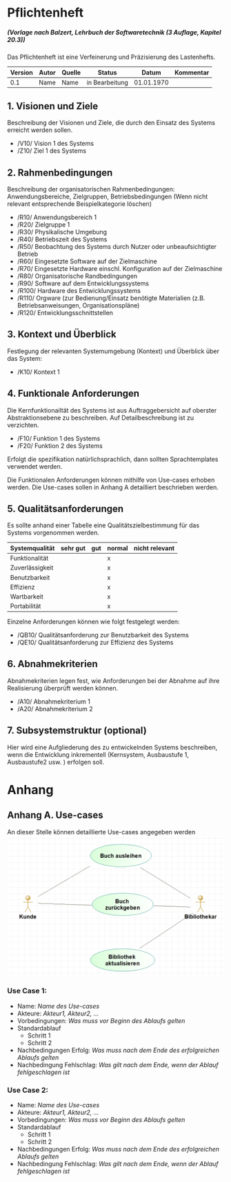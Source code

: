 # Pflichtenheft 
#####  (Vorlage nach Balzert, Lehrbuch der Softwaretechnik (3 Auflage, Kapitel 20.3))

Das Pflichtenheft ist eine Verfeinerung und Pr&auml;zisierung des Lastenhefts.


| Version | Autor | Quelle | Status | Datum | Kommentar |
| ------- | ----- | ------ | ------ | ----- | --------- |
|  0.1    |  Name   | Name | in Bearbeitung | 01.01.1970 | |


## 1. Visionen und Ziele 
Beschreibung der Visionen und Ziele, die durch den Einsatz des Systems erreicht werden sollen. 

* /V10/ Vision 1 des Systems
* /Z10/ Ziel 1 des Systems


## 2. Rahmenbedingungen

Beschreibung der organisatorischen Rahmenbedingungen: Anwendungsbereiche, Zielgruppen, Betriebsbedingungen
(Wenn nicht relevant entsprechende Beispielkategorie l&ouml;schen)

* /R10/ Anwendungsbereich 1
* /R20/ Zielgruppe 1
* /R30/ Physikalische Umgebung 
* /R40/ Betriebszeit des Systems
* /R50/ Beobachtung des Systems durch Nutzer oder unbeaufsichtigter Betrieb
* /R60/ Eingesetzte Software auf der Zielmaschine
* /R70/ Eingesetzte Hardware einschl. Konfiguration auf der Zielmaschine
* /R80/ Organisatorische Randbedingungen
* /R90/ Software auf dem Entwicklungssystems
* /R100/ Hardware des Entwicklungssystems
* /R110/ Orgware (zur Bedienung/Einsatz benötigte Materialien (z.B. Betriebsanweisungen, Organisationspläne)
* /R120/ Entwicklungsschnittstellen

## 3. Kontext und &Uuml;berblick

Festlegung der relevanten Systemumgebung (Kontext) und &Uuml;berblick &uuml;ber das System:

* /K10/ Kontext 1


## 4. Funktionale Anforderungen
Die Kernfunktionailt&auml;t des Systems ist aus Auftraggebersicht auf oberster Abstraktionsebene zu beschreiben. 
Auf Detailbeschreibung ist zu verzichten. 

* /F10/ Funktion 1 des Systems
* /F20/ Funktion 2 des Systems

Erfolgt die spezifikation natürlichsprachlich, dann sollten Sprachtemplates verwendet werden. 

Die Funktionalen Anforderungen können mithilfe von Use-cases erhoben werden. Die Use-cases sollen in Anhang A detailliert beschrieben werden. 


## 5. Qualit&auml;tsanforderungen 
Es sollte anhand einer Tabelle eine Qualit&auml;tszielbestimmung f&uuml;r das Systems vorgenommen werden. 

| Systemqualit&auml;t  | sehr gut | gut | normal | nicht relevant |
| -------------------  | -------- | --- | ------ | -------------- | 
| Funktionalit&auml;t  |          |     |   x    |                 |
| Zuverl&auml;ssigkeit |          |     |   x    |                 |
| Benutzbarkeit        |          |     |   x    |                |
| Effizienz            |          |     |   x    |                 |
| Wartbarkeit          |          |     |   x    |                 |
| Portabilit&auml;t    |          |     |   x    |                 |


Einzelne Anforderungen k&ouml;nnen wie folgt festgelegt werden:

* /QB10/ Qualit&auml;tsanforderung zur Benutzbarkeit des Systems
* /QE10/ Qualit&auml;tsanforderung zur Effizienz des Systems


## 6. Abnahmekriterien  
Abnahmekriterien legen fest, wie Anforderungen bei der Abnahme auf ihre Realisierung &uuml;berpr&uuml;ft werden k&ouml;nnen. 

* /A10/ Abnahmekriterium 1
* /A20/ Abnahmekriterium 2

## 7. Subsystemstruktur (optional)

Hier wird eine Aufgliederung des zu entwickelnden Systems beschreiben, wenn die Entwicklung inkrementell (Kernsystem, Ausbaustufe 1, Ausbaustufe2 usw. ) erfolgen soll.

# Anhang

## Anhang A. Use-cases

An dieser Stelle können detaillierte Use-cases angegeben werden
![Diagram](../../slides/images/use-case.png)

### Use Case 1:
* Name: *Name des Use-cases*
* Akteure: *Akteur1, Akteur2, ...*
* Vorbedingungen: *Was muss vor Beginn des Ablaufs gelten*
* Standardablauf 
    * Schritt 1
    * Schritt 2
* Nachbedingungen Erfolg: *Was muss nach dem Ende des erfolgreichen Ablaufs gelten*
* Nachbedingung Fehlschlag: *Was gilt nach dem Ende, wenn der Ablauf fehlgeschlagen ist*


### Use Case 2:
* Name: *Name des Use-cases*
* Akteure: *Akteur1, Akteur2, ...*
* Vorbedingungen: *Was muss vor Beginn des Ablaufs gelten*
* Standardablauf 
    * Schritt 1
    * Schritt 2
* Nachbedingungen Erfolg: *Was muss nach dem Ende des erfolgreichen Ablaufs gelten*
* Nachbedingung Fehlschlag: *Was gilt nach dem Ende, wenn der Ablauf fehlgeschlagen ist*



